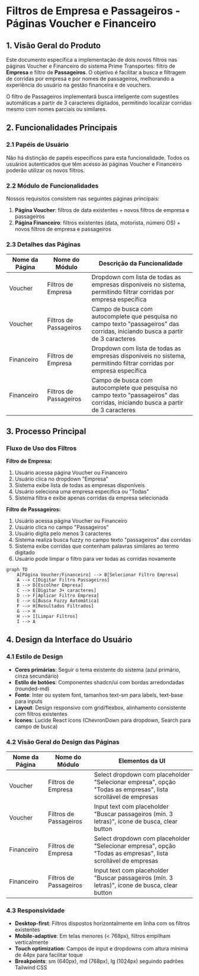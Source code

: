 # Filtros de Empresa e Passageiros - Páginas Voucher e Financeiro

## 1. Visão Geral do Produto

Este documento especifica a implementação de dois novos filtros nas páginas Voucher e Financeiro do sistema Prime Transportes: filtro de **Empresa** e filtro de **Passageiros**. O objetivo é facilitar a busca e filtragem de corridas por empresa e por nomes de passageiros, melhorando a experiência do usuário na gestão financeira e de vouchers.

O filtro de Passageiros implementará busca inteligente com sugestões automáticas a partir de 3 caracteres digitados, permitindo localizar corridas mesmo com nomes parciais ou similares.

## 2. Funcionalidades Principais

### 2.1 Papéis de Usuário
Não há distinção de papéis específicos para esta funcionalidade. Todos os usuários autenticados que têm acesso às páginas Voucher e Financeiro poderão utilizar os novos filtros.

### 2.2 Módulo de Funcionalidades

Nossos requisitos consistem nas seguintes páginas principais:
1. **Página Voucher**: filtros de data existentes + novos filtros de empresa e passageiros
2. **Página Financeiro**: filtros existentes (data, motorista, número OS) + novos filtros de empresa e passageiros

### 2.3 Detalhes das Páginas

| Nome da Página | Nome do Módulo | Descrição da Funcionalidade |
|----------------|----------------|------------------------------|
| Voucher | Filtros de Empresa | Dropdown com lista de todas as empresas disponíveis no sistema, permitindo filtrar corridas por empresa específica |
| Voucher | Filtros de Passageiros | Campo de busca com autocomplete que pesquisa no campo texto "passageiros" das corridas, iniciando busca a partir de 3 caracteres |
| Financeiro | Filtros de Empresa | Dropdown com lista de todas as empresas disponíveis no sistema, permitindo filtrar corridas por empresa específica |
| Financeiro | Filtros de Passageiros | Campo de busca com autocomplete que pesquisa no campo texto "passageiros" das corridas, iniciando busca a partir de 3 caracteres |

## 3. Processo Principal

### Fluxo de Uso dos Filtros

**Filtro de Empresa:**
1. Usuário acessa página Voucher ou Financeiro
2. Usuário clica no dropdown "Empresa"
3. Sistema exibe lista de todas as empresas disponíveis
4. Usuário seleciona uma empresa específica ou "Todas"
5. Sistema filtra e exibe apenas corridas da empresa selecionada

**Filtro de Passageiros:**
1. Usuário acessa página Voucher ou Financeiro
2. Usuário clica no campo "Passageiros"
3. Usuário digita pelo menos 3 caracteres
4. Sistema realiza busca fuzzy no campo texto "passageiros" das corridas
5. Sistema exibe corridas que contenham palavras similares ao termo digitado
6. Usuário pode limpar o filtro para ver todas as corridas novamente

```mermaid
graph TD
    A[Página Voucher/Financeiro] --> B[Selecionar Filtro Empresa]
    A --> C[Digitar Filtro Passageiros]
    B --> D[Escolher Empresa]
    C --> E[Digitar 3+ caracteres]
    D --> F[Aplicar Filtro Empresa]
    E --> G[Busca Fuzzy Automática]
    F --> H[Resultados Filtrados]
    G --> H
    H --> I[Limpar Filtros]
    I --> A
```

## 4. Design da Interface do Usuário

### 4.1 Estilo de Design

- **Cores primárias**: Seguir o tema existente do sistema (azul primário, cinza secundário)
- **Estilo de botões**: Componentes shadcn/ui com bordas arredondadas (rounded-md)
- **Fonte**: Inter ou system font, tamanhos text-sm para labels, text-base para inputs
- **Layout**: Design responsivo com grid/flexbox, alinhamento consistente com filtros existentes
- **Ícones**: Lucide React icons (ChevronDown para dropdown, Search para campo de busca)

### 4.2 Visão Geral do Design das Páginas

| Nome da Página | Nome do Módulo | Elementos da UI |
|----------------|----------------|-----------------|
| Voucher | Filtros de Empresa | Select dropdown com placeholder "Selecionar empresa", opção "Todas as empresas", lista scrollável de empresas |
| Voucher | Filtros de Passageiros | Input text com placeholder "Buscar passageiros (mín. 3 letras)", ícone de busca, clear button |
| Financeiro | Filtros de Empresa | Select dropdown com placeholder "Selecionar empresa", opção "Todas as empresas", lista scrollável de empresas |
| Financeiro | Filtros de Passageiros | Input text com placeholder "Buscar passageiros (mín. 3 letras)", ícone de busca, clear button |

### 4.3 Responsividade

- **Desktop-first**: Filtros dispostos horizontalmente em linha com os filtros existentes
- **Mobile-adaptive**: Em telas menores (< 768px), filtros empilham verticalmente
- **Touch optimization**: Campos de input e dropdowns com altura mínima de 44px para facilitar toque
- **Breakpoints**: sm (640px), md (768px), lg (1024px) seguindo padrões Tailwind CSS
